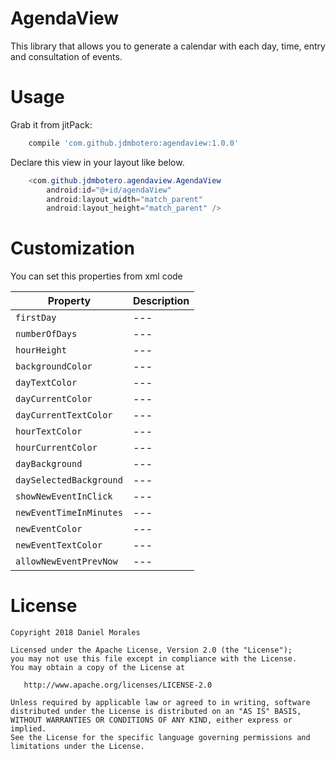 # AgendaView

This library that allows you to generate a calendar with each day, time, entry and consultation of events.

Usage
===============================

Grab it from jitPack:

```groovy
    compile 'com.github.jdmbotero:agendaview:1.0.0'
````

Declare this view in your layout like below.

```java
    <com.github.jdmbotero.agendaview.AgendaView
        android:id="@+id/agendaView"
        android:layout_width="match_parent"
        android:layout_height="match_parent" />
````


Customization
===============================

You can set this properties from xml code


| Property                | Description |
| ---                     | ---         |
| `firstDay`              | ---         |
| `numberOfDays`          | ---         |
| `hourHeight`            | ---         |
| `backgroundColor`       | ---         |
| `dayTextColor`          | ---         |
| `dayCurrentColor`       | ---         |
| `dayCurrentTextColor`   | ---         |
| `hourTextColor`         | ---         |
| `hourCurrentColor`      | ---         |
| `dayBackground`         | ---         |
| `daySelectedBackground` | ---         |
| `showNewEventInClick`   | ---         |
| `newEventTimeInMinutes` | ---         |
| `newEventColor`         | ---         |
| `newEventTextColor`     | ---         |
| `allowNewEventPrevNow`  | ---         |



License
===============================

    Copyright 2018 Daniel Morales

    Licensed under the Apache License, Version 2.0 (the "License");
    you may not use this file except in compliance with the License.
    You may obtain a copy of the License at

       http://www.apache.org/licenses/LICENSE-2.0

    Unless required by applicable law or agreed to in writing, software
    distributed under the License is distributed on an "AS IS" BASIS,
    WITHOUT WARRANTIES OR CONDITIONS OF ANY KIND, either express or implied.
    See the License for the specific language governing permissions and
    limitations under the License.